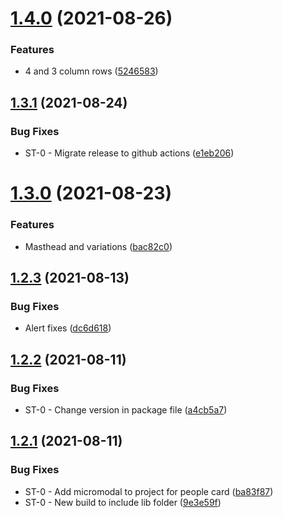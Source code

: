# [1.4.0](https://github.com/verndale/front-end-components/compare/v1.3.1...v1.4.0) (2021-08-26)


### Features

* 4 and 3 column rows ([5246583](https://github.com/verndale/front-end-components/commit/52465839f272bdd572815921d846c5fc97d18bc1))

## [1.3.1](https://github.com/verndale/front-end-components/compare/v1.3.0...v1.3.1) (2021-08-24)


### Bug Fixes

* ST-0 - Migrate release to github actions ([e1eb206](https://github.com/verndale/front-end-components/commit/e1eb2063746b7a79c9a42ed5f1cedd09d5ab3d4f))

# [1.3.0](https://github.com/verndale/front-end-components/compare/v1.2.3...v1.3.0) (2021-08-23)


### Features

* Masthead and variations ([bac82c0](https://github.com/verndale/front-end-components/commit/bac82c0522ee030eb75ec519789aa8df0d9d7c02))

## [1.2.3](https://github.com/verndale/front-end-components/compare/v1.2.2...v1.2.3) (2021-08-13)


### Bug Fixes

* Alert fixes ([dc6d618](https://github.com/verndale/front-end-components/commit/dc6d618882bfc32a8624f8682a416df2c981103a))

## [1.2.2](https://github.com/verndale/front-end-components/compare/v1.2.1...v1.2.2) (2021-08-11)


### Bug Fixes

* ST-0 - Change version in package file ([a4cb5a7](https://github.com/verndale/front-end-components/commit/a4cb5a7bcca8d796ef73aa7bcd9e75c0cbfa1c2e))

## [1.2.1](https://github.com/verndale/front-end-components/compare/v1.2.0...v1.2.1) (2021-08-11)


### Bug Fixes

* ST-0 - Add micromodal to project for people card ([ba83f87](https://github.com/verndale/front-end-components/commit/ba83f87dd10e639734ad86694299dc2599b32184))
* ST-0 - New build to include lib folder ([9e3e59f](https://github.com/verndale/front-end-components/commit/9e3e59fbe043371a7631279310cd7e21bdd94494))

